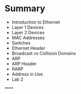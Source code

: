# Summary

* Introduction to Ethernet
* Layer 1 Devices
* Layer 2 Devices
* MAC Addresses
* Switches
* Ethernet Header
* Broadcast vs Collision Domains
* ARP
* ARP Header
* RARP
* Address in Use
* Lab 2

\*\*\*\*

